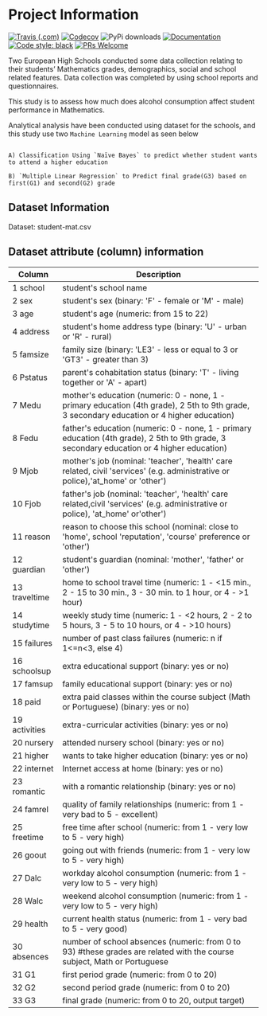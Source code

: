 # Project Information
[![Travis (.com)](https://img.shields.io/travis/com/abhinavk99/jikanpy?style=flat-square)](https://travis-ci.com/abhinavk99/jikanpy)
[![Codecov](https://img.shields.io/codecov/c/github/abhinavk99/jikanpy.svg?style=flat-square)](https://codecov.io/gh/abhinavk99/jikanpy/)
![PyPi downloads](https://img.shields.io/pypi/dm/jikanpy?style=flat-square)
[![Documentation](https://readthedocs.org/projects/jikanpy/badge/?version=latest&style=flat-square)](https://jikanpy.readthedocs.io/en/latest/)
[![Code style: black](https://img.shields.io/badge/code%20style-black-000000.svg?style=flat-square)](https://github.com/ambv/black)
[![PRs Welcome](https://img.shields.io/badge/PRs-welcome-brightgreen.svg?style=flat-square)](http://makeapullrequest.com)

Two European High Schools conducted some data collection relating to their students’
Mathematics grades, demographics, social and school related features. Data collection
was completed by using school reports and questionnaires.

This study is to assess how much does alcohol consumption affect student performance
in Mathematics.

Analytical analysis have been conducted using dataset for the schools, and this study use two 
`Machine Learning` model as seen below

```shell

A) Classification Using `Naïve Bayes` to predict whether student wants to attend a higher education 

B) `Multiple Linear Regression` to Predict final grade(G3) based on first(G1) and second(G2) grade

```

## Dataset Information

Dataset: student-mat.csv

## Dataset attribute (column) information

|    Column      | Description   |
| ---------------| ------------- |
|1 school        | student's school name |
|2 sex           | student's sex (binary: 'F' - female or 'M' - male) |
|3 age           | student's age (numeric: from 15 to 22) |
|4 address       | student's home address type (binary: 'U' - urban or 'R' - rural)|
|5 famsize       | family size (binary: 'LE3' - less or equal to 3 or 'GT3' - greater than 3)| 
|6 Pstatus       | parent's cohabitation status (binary: 'T' - living together or 'A' - apart)|
|7 Medu          | mother's education (numeric: 0 - none, 1 - primary education (4th grade), 2 5th to 9th grade, 3 secondary education or 4 higher education)|
|8 Fedu          | father's education (numeric: 0 - none, 1 - primary education (4th grade), 2 5th to 9th grade, 3 secondary education or 4 higher education)|
|9 Mjob          | mother's job (nominal: 'teacher', 'health' care related, civil 'services' (e.g. administrative or police),'at_home' or 'other')|
|10 Fjob         | father's job (nominal: 'teacher', 'health' care related,civil 'services' (e.g. administrative or police), 'at_home' or'other')|
|11 reason       | reason to choose this school (nominal: close to 'home', school 'reputation', 'course' preference or 'other')| 
|12 guardian     | student's guardian (nominal: 'mother', 'father' or 'other')|
|13 traveltime   | home to school travel time (numeric: 1 - <15 min., 2 - 15 to 30 min., 3 - 30 min. to 1 hour, or 4 - >1 hour)|
|14 studytime    | weekly study time (numeric: 1 - <2 hours, 2 - 2 to 5 hours, 3 - 5 to 10 hours, or 4 - >10 hours)| 
|15 failures     | number of past class failures (numeric: n if 1<=n<3, else 4)|
|16 schoolsup    | extra educational support (binary: yes or no)|
|17 famsup       | family educational support (binary: yes or no) |
|18 paid         | extra paid classes within the course subject (Math or Portuguese) (binary: yes or no)|
|19 activities   | extra-curricular activities (binary: yes or no)|
|20 nursery      | attended nursery school (binary: yes or no)|
|21 higher       | wants to take higher education (binary: yes or no)|
|22 internet     | Internet access at home (binary: yes or no) |
|23 romantic     | with a romantic relationship (binary: yes or no) |
|24 famrel       | quality of family relationships (numeric: from 1 - very bad to 5 - excellent)|
|25 freetime     | free time after school (numeric: from 1 - very low to 5 - very high)|
|26 goout        | going out with friends (numeric: from 1 - very low to 5 - very high)|
|27 Dalc         | workday alcohol consumption (numeric: from 1 - very low to 5 - very high)|
|28 Walc         | weekend alcohol consumption (numeric: from 1 - very low to 5 - very high)|
|29 health       | current health status (numeric: from 1 - very bad to 5 - very good)|
|30 absences     | number of school absences (numeric: from 0 to 93) #these grades are related with the course subject, Math or Portuguese|
|31 G1           | first period grade (numeric: from 0 to 20) |
|32 G2           | second period grade (numeric: from 0 to 20) |
|33 G3           | final grade (numeric: from 0 to 20, output target)|










